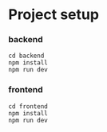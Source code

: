 # Project setup

### backend

```
cd backend
npm install
npm run dev
```

### frontend

```
cd frontend
npm install
npm run dev
```
